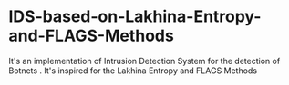 # IDS-based-on-Lakhina-Entropy-and-FLAGS-Methods
It's an implementation of Intrusion Detection System for the detection of Botnets . It's inspired for the Lakhina Entropy and FLAGS Methods

